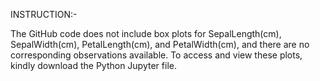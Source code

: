 INSTRUCTION:-

The GitHub code does not include box plots for SepalLength(cm), SepalWidth(cm), PetalLength(cm), and PetalWidth(cm), and there are no corresponding observations available. To access and view these plots, kindly download the Python Jupyter file.

